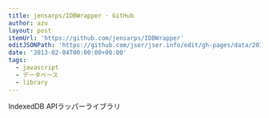 ```yaml
---
title: jensarps/IDBWrapper · GitHub
author: azu
layout: post
itemUrl: 'https://github.com/jensarps/IDBWrapper'
editJSONPath: 'https://github.com/jser/jser.info/edit/gh-pages/data/2013/02/index.json'
date: '2013-02-04T00:00:00+00:00'
tags:
  - javascript
  - データベース
  - library
---
```

IndexedDB APIラッパーライブラリ
